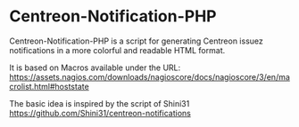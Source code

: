 # Centreon-Notification-PHP
Centreon-Notification-PHP is a script for generating Centreon issuez notifications in a more colorful and readable HTML format. 

It is based on Macros available under the URL: https://assets.nagios.com/downloads/nagioscore/docs/nagioscore/3/en/macrolist.html#hoststate

The basic idea is inspired by the script of Shini31 https://github.com/Shini31/centreon-notifications



